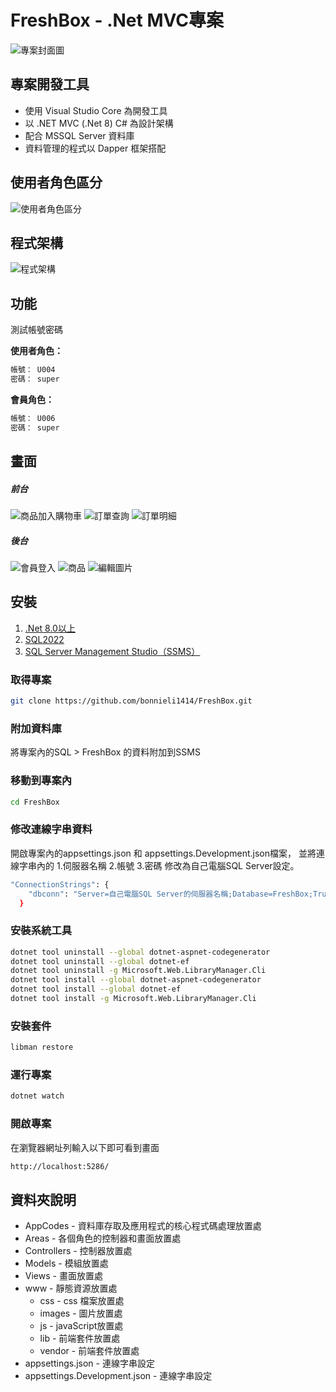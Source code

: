 ﻿# FreshBox - .Net MVC專案

![專案封面圖](https://imgur.com/zMrFYiP.png)

## 專案開發工具

* 使用 Visual Studio Core 為開發工具
* 以 .NET MVC (.Net 8) C# 為設計架構
* 配合 MSSQL Server 資料庫
* 資料管理的程式以 Dapper 框架搭配

## 使用者角色區分

![使用者角色區分](https://imgur.com/7ArMJ5b.png)

## 程式架構

![程式架構](https://imgur.com/3bMkWmB.png)

## 功能

測試帳號密碼

**使用者角色：**

```bash
帳號： U004
密碼： super
```

**會員角色：**

```bash
帳號： U006
密碼： super
```

## 畫面

##### 前台

![商品加入購物車](https://imgur.com/2KoHrId.png)
![訂單查詢](https://imgur.com/Ae4JeF2.png)
![訂單明細](https://imgur.com/FKUe0Sd.png)

##### 後台

![會員登入](https://imgur.com/dmDtuc3.png)
![商品](https://imgur.com/DlABZGN.png)
![編輯圖片](https://imgur.com/nBSsifB.png)

## 安裝

1. [.Net 8.0以上](https://dotnet.microsoft.com/en-us/download/dotnet/8.0)
2. [SQL2022](https://go.microsoft.com/fwlink/p/?linkid=2215158&amp;clcid=0x404&amp;culture=zh-tw&amp;country=tw)
3. [SQL Server Management Studio（SSMS）](https://aka.ms/ssmsfullsetup)

### 取得專案

```bash
git clone https://github.com/bonnieli1414/FreshBox.git
```

### 附加資料庫

將專案內的SQL > FreshBox 的資料附加到SSMS

### 移動到專案內

```bash
cd FreshBox
```

### 修改連線字串資料

開啟專案內的appsettings.json 和 appsettings.Development.json檔案，
並將連線字串內的 1.伺服器名稱 2.帳號 3.密碼 修改為自己電腦SQL Server設定。

```bash
"ConnectionStrings": {
    "dbconn": "Server=自己電腦SQL Server的伺服器名稱;Database=FreshBox;Trusted_Connection=True;TrustServerCertificate=True;MultipleActiveResultSets=true;User ID=自己電腦SQL Server的帳號;Password=自己電腦SQL Server的密碼;Integrated Security=False"
  }
```

### 安裝系統工具

```bash
dotnet tool uninstall --global dotnet-aspnet-codegenerator 
dotnet tool uninstall --global dotnet-ef
dotnet tool uninstall -g Microsoft.Web.LibraryManager.Cli
dotnet tool install --global dotnet-aspnet-codegenerator
dotnet tool install --global dotnet-ef
dotnet tool install -g Microsoft.Web.LibraryManager.Cli
```

### 安裝套件

```bash
libman restore
```

### 運行專案

```bash
dotnet watch
```

### 開啟專案

在瀏覽器網址列輸入以下即可看到畫面

```bash
http://localhost:5286/
```

## 資料夾說明

* AppCodes - 資料庫存取及應用程式的核心程式碼處理放置處
* Areas - 各個角色的控制器和畫面放置處
* Controllers - 控制器放置處
* Models - 模組放置處
* Views - 畫面放置處
* www - 靜態資源放置處
  * css - css 檔案放置處
  * images - 圖片放置處
  * js - javaScript放置處
  * lib - 前端套件放置處
  * vendor - 前端套件放置處
* appsettings.json - 連線字串設定
* appsettings.Development.json - 連線字串設定
